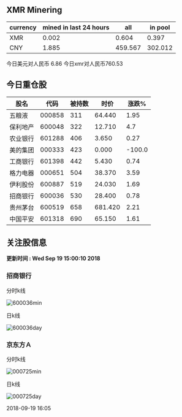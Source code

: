 ## XMR Minering

|currency|mined in last 24 hours|all|in pool|
|---|---|---|---|
|XMR|0.002|0.604|0.397|
|CNY|1.885|459.567|302.012|

今日美元对人民币 6.86	今日xmr对人民币760.53


## 今日重仓股 

|股名|代码|被持数|时价|涨跌%|
|---|---|---|---|---|
|五粮液|000858|311|64.440|1.95|
|保利地产|600048|322|12.710|4.7|
|农业银行|601288|406|3.650|0.27|
|美的集团|000333|423|0.000|-100.0|
|工商银行|601398|442|5.430|0.74|
|格力电器|000651|504|38.370|3.59|
|伊利股份|600887|519|24.030|1.69|
|招商银行|600036|530|28.400|0.78|
|贵州茅台|600519|658|681.420|2.21|
|中国平安|601318|690|65.150|1.61|

## 关注股信息
**更新时间 : Wed Sep 19 15:00:10 2018**
### 招商银行 
分时k线

![600036min](http://image.sinajs.cn/newchart/min/n/sh600036.gif)

日k线

![600036day](http://image.sinajs.cn/newchart/daily/n/sh600036.gif)

### 京东方Ａ 
分时k线

![000725min](http://image.sinajs.cn/newchart/min/n/sz000725.gif)

日k线

![000725day](http://image.sinajs.cn/newchart/daily/n/sz000725.gif)

2018-09-19 16:05